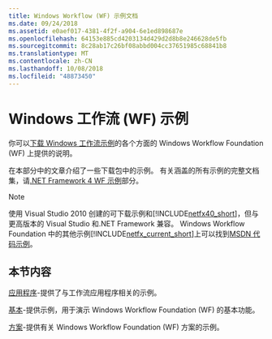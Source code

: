 ```yaml
---
title: Windows Workflow (WF) 示例文档
ms.date: 09/24/2018
ms.assetid: e0aef017-4381-4f2f-a904-6e1ed898687e
ms.openlocfilehash: 64153e885cd4203134d429d2d8b8e246628de5fb
ms.sourcegitcommit: 8c28ab17c26bf08abbd004cc37651985c68841b8
ms.translationtype: MT
ms.contentlocale: zh-CN
ms.lasthandoff: 10/08/2018
ms.locfileid: "48873450"
---
```

# <a name="windows-workflow-wf-samples"></a>Windows 工作流 (WF) 示例

你可以[下载 Windows 工作流示例](https://go.microsoft.com/fwlink/?LinkId=150780)的各个方面的 Windows Workflow Foundation (WF) 上提供的说明。

在本部分中的文章介绍了一些下载包中的示例。 有关涵盖的所有示例的完整文档集，请[.NET Framework 4 WF 示例](/previous-versions/dotnet/netframework-4.0/dd483375(v%3dvs.100))部分。

> [!NOTE]
> 使用 Visual Studio 2010 创建的可下载示例和[!INCLUDE[netfx40_short](../../../../includes/netfx40-short-md.md)]，但与更高版本的 Visual Studio 和.NET Framework 兼容。 Windows Workflow Foundation 中的其他示例[!INCLUDE[netfx_current_short](../../../../includes/netfx-current-short-md.md)]上可以找到[MSDN 代码示例](https://aka.ms/WF45Samples)。

## <a name="in-this-section"></a>本节内容

[应用程序](../../../../docs/framework/windows-workflow-foundation/samples/application.md)-提供了与工作流应用程序相关的示例。

[基本](../../../../docs/framework/windows-workflow-foundation/samples/basic.md)-提供示例，用于演示 Windows Workflow Foundation (WF) 的基本功能。

[方案](../../../../docs/framework/windows-workflow-foundation/samples/scenario.md)-提供有关 Windows Workflow Foundation (WF) 方案的示例。
